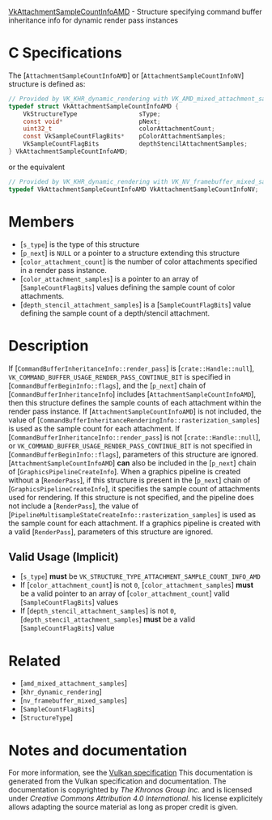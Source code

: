 [VkAttachmentSampleCountInfoAMD](https://www.khronos.org/registry/vulkan/specs/1.3-extensions/man/html/VkAttachmentSampleCountInfoAMD.html) - Structure specifying command buffer inheritance info for dynamic render pass instances

# C Specifications
The
[`AttachmentSampleCountInfoAMD`]
or
[`AttachmentSampleCountInfoNV`]
structure is defined as:
```c
// Provided by VK_KHR_dynamic_rendering with VK_AMD_mixed_attachment_samples
typedef struct VkAttachmentSampleCountInfoAMD {
    VkStructureType                 sType;
    const void*                     pNext;
    uint32_t                        colorAttachmentCount;
    const VkSampleCountFlagBits*    pColorAttachmentSamples;
    VkSampleCountFlagBits           depthStencilAttachmentSamples;
} VkAttachmentSampleCountInfoAMD;
```
or the equivalent
```c
// Provided by VK_KHR_dynamic_rendering with VK_NV_framebuffer_mixed_samples
typedef VkAttachmentSampleCountInfoAMD VkAttachmentSampleCountInfoNV;
```

# Members
- [`s_type`] is the type of this structure
- [`p_next`] is `NULL` or a pointer to a structure extending this structure
- [`color_attachment_count`] is the number of color attachments specified in a render pass instance.
- [`color_attachment_samples`] is a pointer to an array of [`SampleCountFlagBits`] values defining the sample count of color attachments.
- [`depth_stencil_attachment_samples`] is a [`SampleCountFlagBits`] value defining the sample count of a depth/stencil attachment.

# Description
If [`CommandBufferInheritanceInfo::render_pass`] is
[`crate::Handle::null`], `VK_COMMAND_BUFFER_USAGE_RENDER_PASS_CONTINUE_BIT`
is specified in [`CommandBufferBeginInfo::flags`], and the
[`p_next`] chain of [`CommandBufferInheritanceInfo`] includes
[`AttachmentSampleCountInfoAMD`], then this structure defines the sample
counts of each attachment within the render pass instance.
If [`AttachmentSampleCountInfoAMD`] is not included, the value of
[`CommandBufferInheritanceRenderingInfo::rasterization_samples`] is
used as the sample count for each attachment.
If [`CommandBufferInheritanceInfo::render_pass`] is not
[`crate::Handle::null`], or
`VK_COMMAND_BUFFER_USAGE_RENDER_PASS_CONTINUE_BIT` is not specified in
[`CommandBufferBeginInfo::flags`], parameters of this structure
are ignored.[`AttachmentSampleCountInfoAMD`] **can**  also be included in the
[`p_next`] chain of [`GraphicsPipelineCreateInfo`].
When a graphics pipeline is created without a [`RenderPass`], if this
structure is present in the [`p_next`] chain of
[`GraphicsPipelineCreateInfo`], it specifies the sample count of
attachments used for rendering.
If this structure is not specified, and the pipeline does not include a
[`RenderPass`], the value of
[`PipelineMultisampleStateCreateInfo::rasterization_samples`] is
used as the sample count for each attachment.
If a graphics pipeline is created with a valid [`RenderPass`],
parameters of this structure are ignored.
## Valid Usage (Implicit)
-  [`s_type`] **must**  be `VK_STRUCTURE_TYPE_ATTACHMENT_SAMPLE_COUNT_INFO_AMD`
-    If [`color_attachment_count`] is not `0`, [`color_attachment_samples`] **must**  be a valid pointer to an array of [`color_attachment_count`] valid [`SampleCountFlagBits`] values
-    If [`depth_stencil_attachment_samples`] is not `0`, [`depth_stencil_attachment_samples`] **must**  be a valid [`SampleCountFlagBits`] value

# Related
- [`amd_mixed_attachment_samples`]
- [`khr_dynamic_rendering`]
- [`nv_framebuffer_mixed_samples`]
- [`SampleCountFlagBits`]
- [`StructureType`]

# Notes and documentation
For more information, see the [Vulkan specification](https://www.khronos.org/registry/vulkan/specs/1.3-extensions/html/vkspec.html)
This documentation is generated from the Vulkan specification and documentation.
The documentation is copyrighted by *The Khronos Group Inc.* and is licensed under *Creative Commons Attribution 4.0 International*.
his license explicitely allows adapting the source material as long as proper credit is given.
        